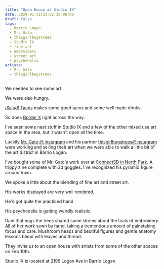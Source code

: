 ```yaml
---
title: "Open House at Studio IX"
date: 2024-01-31T23:02:35-08:00
draft: false
tags:
  - Barrio Logan
  - Mr. Gato
  - thisgirlhugstrees
  - Studio IX
  - fine art
  - embroidery
  - street art
  - psychedelia
artists:
  - Mr. Gato
  - thisgirlhugstrees
---
```


We needed to see some art.

We were also hungry.

[¡Salud! Tacos](https://saludtacos.com/) makes some good tacos and some well made drinks.

So does [Border X](https://www.instagram.com/borderxbrewing/?hl=en) right across the way.

I've seen some neat stuff in Studio IX and a few of the other mixed use art space in the area, but it wasn't open all the time.

Luckily [Mr. Gato @ instagram](https://www.instagram.com/_eyegato_) and his partner [thisgirlhugstrees@instagram](https://www.instagram.com/thisgirlhugstrees/) were working and selling their art when we were able to walk a little bit of the art district in Barrio Logan.

I've bought some of Mr. Gato's work over at [ConnectSD in North Park](https://www.connectsandiego.org/about-us).
A trippy zine complete with 3d goggles.
I've recognized his pyramid figure around town.

We spoke a little about the blending of fine art and street art.

His works displayed are very well rendered.

He's got quite the practiced hand.

His psychedelia is getting weirdly realistic.

Dani that hugs the trees shared some stories about the trials of embroidery.
All of her work sewn by hand, taking a tremendous amount of painstaking focus and care.
Mushroom heads and beutiful figures and gentle anatomy lessons blend with leaves and thread.

They invite us to an open house with artists from some of the other spaces on Feb 10th.

Studio IX is located at 2195 Logan Ave in Barrio Logan.

